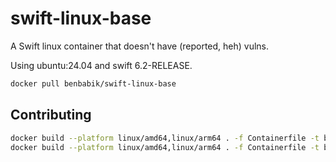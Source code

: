 # swift-linux-base
A Swift linux container that doesn't have (reported, heh) vulns.

Using ubuntu:24.04 and swift 6.2-RELEASE.

```bash -
docker pull benbabik/swift-linux-base
```

## Contributing

```bash - +ship
docker build --platform linux/amd64,linux/arm64 . -f Containerfile -t benbabik/swift-linux-base:latest --target base --push
docker build --platform linux/amd64,linux/arm64 . -f Containerfile -t benbabik/swift-linux-base:node23 --target node23 --push
```
